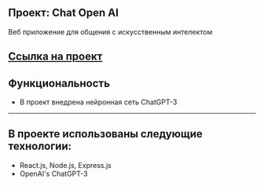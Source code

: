 Проект: Сhat Open AI
---
Веб приложение для общения с искусственным интелектом

[Ссылка на проект](https://chat.itleiman.ru)
---
## Функциональность

+ В проект внедрена нейронная сеть ChatGPT-3

---
## В проекте использованы следующие технологии:

+ React.js, Node.js, Express.js 
+ OpenAI's ChatGPT-3


